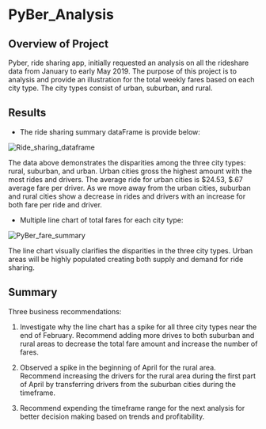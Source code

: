 # PyBer_Analysis
## Overview of Project
Pyber, ride sharing app, initially requested an analysis on all the rideshare data from January to early May 2019. The purpose of this project is to analysis and provide an illustration for the total weekly fares based on each city type. The city types consist of urban, suburban, and rural.    
## Results 
-	The ride sharing summary dataFrame is provide below:

![Ride_sharing_dataframe](https://user-images.githubusercontent.com/96746207/159383020-d26bc76b-e918-42a0-ab42-f58fdb714761.png)

The data above demonstrates the disparities among the three city types: rural, suburban, and urban. Urban cities gross the highest amount with the most rides and drivers. The average ride for urban cities is $24.53, $.67 average fare per driver. As we move away from the urban cities, suburban and rural cities show a decrease in rides and drivers with an increase for both fare per ride and driver. 

 
-	Multiple line chart of total fares for each city type:

![PyBer_fare_summary](https://user-images.githubusercontent.com/96746207/159382807-593f049a-454f-4018-ba21-03f2a259740f.png)

The line chart visually clarifies the disparities in the three city types. Urban areas will be highly populated creating both supply and demand for ride sharing.  

## Summary
Three business recommendations:

1.	Investigate why the line chart has a spike for all three city types near the end of February. Recommend adding more drives to both suburban and rural areas to decrease the total fare amount and increase the number of fares.
 
2.	 Observed a spike in the beginning of April for the rural area. Recommend increasing the drivers for the rural area during the first part of April by transferring drivers from the suburban cities during the timeframe. 

3.	Recommend expending the timeframe range for the next analysis for better decision making based on trends and profitability. 


